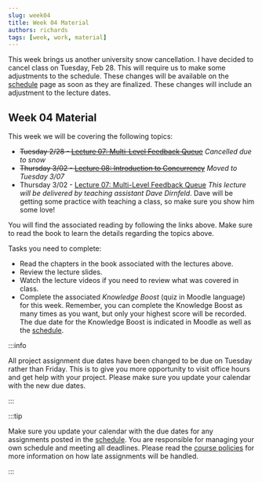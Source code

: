 ```yaml
---
slug: week04
title: Week 04 Material
authors: richards
tags: [week, work, material]
---
```


This week brings us another university snow cancellation. I have decided to cancel class on Tuesday, Feb 28. This will require us to make some adjustments to the schedule. These changes will be available on the [schedule](pathname:///docs/information/schedule) page as soon as they are finalized. These changes will include an adjustment to the lecture dates.

## Week 04 Material

This week we will be covering the following topics:

- ~~Tuesday 2/28 - [Lecture 07: Multi-Level Feedback Queue](pathname:///docs/lectures/mlfq)~~ *Cancelled due to snow*
- ~~Thursday 3/02 - [Lecture 08: Introduction to Concurrency](pathname:///docs/lectures/intro-conc)~~ *Moved to Tuesday 3/07*
- Thursday 3/02 - [Lecture 07: Multi-Level Feedback Queue](pathname:///docs/lectures/mlfq) *This lecture will be delivered by teaching assistant Dave Dirnfeld*. Dave will be getting some practice with teaching a class, so make sure you show him some love!

You will find the associated reading by following the links above. Make sure to read the book to learn the details regarding the topics above.

Tasks you need to complete:

- Read the chapters in the book associated with the lectures above.
- Review the lecture slides.
- Watch the lecture videos if you need to review what was covered in class.
- Complete the associated *Knowledge Boost* (quiz in Moodle language) for this week. Remember, you can complete the Knowledge Boost as many times as you want, but only your highest score will be recorded. The due date for the Knowledge Boost is indicated in Moodle as well as the [schedule](pathname:///docs/information/schedule/#knowledge-boosts).

:::info

All project assignment due dates have been changed to be due on Tuesday rather than Friday. This is to give you more opportunity to visit office hours and get help with your project. Please make sure you update your calendar with the new due dates.

:::

:::tip

Make sure you update your calendar with the due dates for any assignments posted in the [schedule](pathname:///docs/information/schedule). You are responsible for managing your own schedule and meeting all deadlines. Please read the [course policies](pathname:///docs/information/syllabus/#assignment-submission) for more information on how late assignments will be handled.

:::
